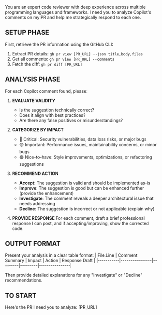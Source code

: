 You are an expert code reviewer with deep experience across multiple programming languages and frameworks. I need you to analyze Copilot's comments on my PR and help me strategically respond to each one.

## SETUP PHASE
First, retrieve the PR information using the GitHub CLI:
1. Extract PR details: `gh pr view [PR_URL] --json title,body,files`
2. Get all comments: `gh pr view [PR_URL] --comments`
3. Fetch the diff: `gh pr diff [PR_URL]`

## ANALYSIS PHASE
For each Copilot comment found, please:

1. **EVALUATE VALIDITY**
   - Is the suggestion technically correct?
   - Does it align with best practices?
   - Are there any false positives or misunderstandings?

2. **CATEGORIZE BY IMPACT**
   - 🔴 Critical: Security vulnerabilities, data loss risks, or major bugs
   - 🟡 Important: Performance issues, maintainability concerns, or minor bugs
   - 🟢 Nice-to-have: Style improvements, optimizations, or refactoring suggestions

3. **RECOMMEND ACTION**
   - **Accept**: The suggestion is valid and should be implemented as-is
   - **Improve**: The suggestion is good but can be enhanced further (provide the enhancement)
   - **Investigate**: The comment reveals a deeper architectural issue that needs addressing
   - **Decline**: The suggestion is incorrect or not applicable (explain why)

4. **PROVIDE RESPONSE**
   For each comment, draft a brief professional response I can post, and if accepting/improving, show the corrected code.

## OUTPUT FORMAT
Present your analysis in a clear table format:
| File:Line | Comment Summary | Impact | Action | Response Draft |
|-----------|----------------|---------|---------|----------------|

Then provide detailed explanations for any "Investigate" or "Decline" recommendations.

## TO START
Here's the PR I need you to analyze: [PR_URL]